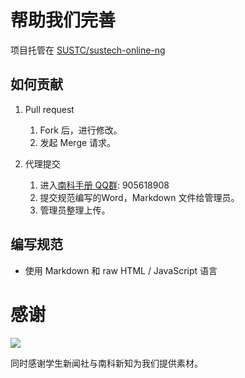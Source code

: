 # 帮助我们完善

项目托管在 [SUSTC/sustech-online-ng](https://github.com/sustc/sustech-online-ng)

## 如何贡献

1. Pull request
    1. Fork 后，进行修改。
    2. 发起 Merge 请求。

2. 代理提交
    1. 进入[南科手册 QQ群](https://jq.qq.com/?_wv=1027&k=5D8EgDF): 905618908
    2. 提交规范编写的Word，Markdown 文件给管理员。
    3. 管理员整理上传。

## 编写规范

* 使用 Markdown 和 raw HTML / JavaScript 语言

# 感谢
<a href="https://github.com/sustc/sustech-online-ng/graphs/contributors">
  <img src="https://contributors-img.web.app/image?repo=sustc/sustech-online-ng" />
</a>

同时感谢学生新闻社与南科新知为我们提供素材。
